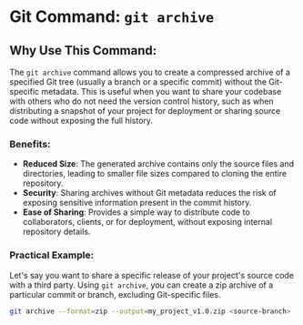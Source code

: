 # Git Command: `git archive`

## Why Use This Command:
The `git archive` command allows you to create a compressed archive of a specified Git tree (usually a branch or a specific commit) without the Git-specific metadata. This is useful when you want to share your codebase with others who do not need the version control history, such as when distributing a snapshot of your project for deployment or sharing source code without exposing the full history.

### Benefits:
- **Reduced Size**: The generated archive contains only the source files and directories, leading to smaller file sizes compared to cloning the entire repository.
- **Security**: Sharing archives without Git metadata reduces the risk of exposing sensitive information present in the commit history.
- **Ease of Sharing**: Provides a simple way to distribute code to collaborators, clients, or for deployment, without exposing internal repository details.

### Practical Example:
Let's say you want to share a specific release of your project's source code with a third party. Using `git archive`, you can create a zip archive of a particular commit or branch, excluding Git-specific files.

```bash
git archive --format=zip --output=my_project_v1.0.zip <source-branch>
```
